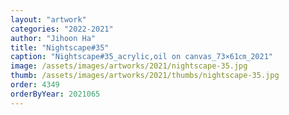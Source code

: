 ```yaml
---
layout: "artwork"
categories: "2022-2021"
author: "Jihoon Ha"
title: "Nightscape#35"
caption: "Nightscape#35_acrylic,oil on canvas_73×61㎝_2021"
image: /assets/images/artworks/2021/nightscape-35.jpg
thumb: /assets/images/artworks/2021/thumbs/nightscape-35.jpg
order: 4349
orderByYear: 2021065
---
```

